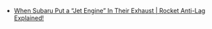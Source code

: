 - [When Subaru Put a “Jet Engine” In Their Exhaust | Rocket Anti-Lag Explained!](https://youtu.be/aLGNlGCPlFw)
